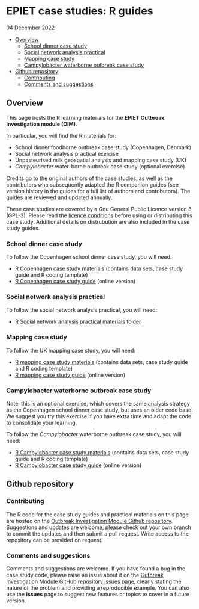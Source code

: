 EPIET case studies: R guides
================
04 December 2022

-   <a href="#overview" id="toc-overview">Overview</a>
    -   <a href="#school-dinner-case-study"
        id="toc-school-dinner-case-study">School dinner case study</a>
    -   <a href="#social-network-analysis-practical"
        id="toc-social-network-analysis-practical">Social network analysis
        practical</a>
    -   <a href="#mapping-case-study" id="toc-mapping-case-study">Mapping case
        study</a>
    -   <a href="#campylobacter-waterborne-outbreak-case-study"
        id="toc-campylobacter-waterborne-outbreak-case-study">Campylobacter
        waterborne outbreak case study</a>
-   <a href="#github-repository" id="toc-github-repository">Github
    repository</a>
    -   <a href="#contributing" id="toc-contributing">Contributing</a>
    -   <a href="#comments-and-suggestions"
        id="toc-comments-and-suggestions">Comments and suggestions</a>

<!-- README.md is generated from README.Rmd. Please edit that file -->

## Overview

This page hosts the R learning materials for the **EPIET Outbreak
Investigation module (OIM)**.

In particular, you will find the R materials for:

-   School dinner foodborne outbreak case study (Copenhagen, Denmark)
-   Social network analysis practical exercise
-   Unpasteurised milk geospatial analysis and mapping case study (UK)
-   *Campylobacter* water-borne outbreak case study (optional exercise)

Credits go to the original authors of the case studies, as well as the
contributors who subsequently adapted the R companion guides (see
version history in the guides for a full list of authors and
contributors). The guides are reviewed and updated annually.

These case studies are covered by a Gnu General Public Licence version 3
(GPL-3). Please read the [licence
conditions](https://github.com/EPIET/OutbreakInvestigation/blob/master/LICENSE)
before using or distributing this case study. Additional details on
distrubution are also included in the case study guides.

### School dinner case study

To follow the Copenhagen school dinner case study, you will need:

-   [R Copenhagen case study
    materials](https://epiet.github.io/OutbreakInvestigation/Copenhagen_R_casestudy.zip)
    (contains data sets, case study guide and R coding template)
-   [R Copenhagen case study
    guide](https://epiet.github.io/OutbreakInvestigation/Copenhagen_R_guide.html)
    (online version)

### Social network analysis practical

To follow the social network analysis practical, you will need:

-   [R Social network analysis practical materials
    folder](https://epiet.github.io/OutbreakInvestigation/Network_analysis_practical.zip)

### Mapping case study

To follow the UK mapping case study, you will need:

-   [R mapping case study
    materials](https://epiet.github.io/OutbreakInvestigation/Mapping_R_casestudy.zip)
    (contains data sets, case study guide and R coding template)
-   [R mapping case study
    guide](https://epiet.github.io/OutbreakInvestigation/Mapping_R_guide.html)
    (online version)

### Campylobacter waterborne outbreak case study

Note: this is an optional exercise, which covers the same analysis
strategy as the Copenhagen school dinner case study, but uses an older
code base. We suggest you try this exercise If you have extra time and
adapt the code to consolidate your learning.

To follow the *Campylobacter* waterborne outbreak case study, you will
need:

-   [R Campylobacter case study
    materials](https://epiet.github.io/OutbreakInvestigation/Campy_R_casestudy.zip)
    (contains data sets, case study guide and R coding template)
-   [R Campylobacter case study
    guide](https://epiet.github.io/OutbreakInvestigation/Campy_R_guide.html)
    (online version)

## Github repository

### Contributing

The R code for the case study guides and practical materials on this
page are hosted on the [Outbreak Investigation Module Github
repository](https://github.com/EPIET/OutbreakInvestigation/tree/master/Mapping).
Suggestions and updates are welcome; please check out your own branch to
commit the updates and then submit a pull request. Write access to the
repository can be provided on request.

### Comments and suggestions

Comments and suggestions are welcome. If you have found a bug in the
case study code, please raise an issue about it on the [Outbreak
Investigation Module GitHub repository issues
page](https://github.com/EPIET/OutbreakInvestigation/issues), clearly
stating the nature of the problem and providing a reproducible example.
You can also use the **issues** page to suggest new features or topics
to cover in a future version.
